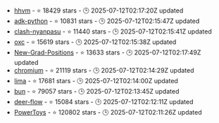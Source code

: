 - [hhvm](https://github.com/facebook/hhvm) - ⭐ 18429 stars - 🕒 2025-07-12T02:17:20Z updated
- [adk-python](https://github.com/google/adk-python) - ⭐ 10831 stars - 🕒 2025-07-12T02:15:47Z updated
- [clash-nyanpasu](https://github.com/libnyanpasu/clash-nyanpasu) - ⭐ 11440 stars - 🕒 2025-07-12T02:15:41Z updated
- [oxc](https://github.com/oxc-project/oxc) - ⭐ 15619 stars - 🕒 2025-07-12T02:15:38Z updated
- [New-Grad-Positions](https://github.com/SimplifyJobs/New-Grad-Positions) - ⭐ 13633 stars - 🕒 2025-07-12T02:17:49Z updated
- [chromium](https://github.com/chromium/chromium) - ⭐ 21119 stars - 🕒 2025-07-12T02:14:29Z updated
- [lima](https://github.com/lima-vm/lima) - ⭐ 17681 stars - 🕒 2025-07-12T02:14:00Z updated
- [bun](https://github.com/oven-sh/bun) - ⭐ 79057 stars - 🕒 2025-07-12T02:13:45Z updated
- [deer-flow](https://github.com/bytedance/deer-flow) - ⭐ 15084 stars - 🕒 2025-07-12T02:12:11Z updated
- [PowerToys](https://github.com/microsoft/PowerToys) - ⭐ 120802 stars - 🕒 2025-07-12T02:11:26Z updated
